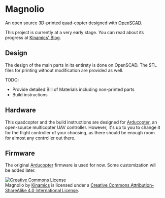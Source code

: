 Magnolio
========

An open source 3D-printed quad-copter designed with <a href="http://www.openscad.org/">OpenSCAD</a>.

This project is currently at a very early stage. You can read about its progress at <a href="http://make.kinamics.com">Kinamics' Blog</a>.

<h2>Design</h2>
The design of the main parts in its entirety is done on OpenSCAD. The STL files for printing without modification are provided as well.

TODO:
<ul>
  <li>Provide detailed Bill of Materials including non-printed parts</li>
  <li>Build instructions</li>
</ul>

<h2>Hardware</h2>

This quadcopter and the build instructions are designed for <a href="http://copter.ardupilot.com/">Arducopter</a>, an open-source multicopter UAV controller. However, it's up to you to change it for the flight controller of your choosing, as there should be enough room for almost any controller out there.

<h2>Firmware</h2>
The original <a href="http://copter.ardupilot.com/">Arducopter</a> firmware is used for now. Some customization will be added later.


<a rel="license" href="http://creativecommons.org/licenses/by-sa/4.0/"><img alt="Creative Commons License" style="border-width:0" src="https://i.creativecommons.org/l/by-sa/4.0/88x31.png" /></a><br /><span xmlns:dct="http://purl.org/dc/terms/" property="dct:title">Magnolio</span> by <a xmlns:cc="http://creativecommons.org/ns#" href="http://make.kinamics.com" property="cc:attributionName" rel="cc:attributionURL">Kinamics</a> is licensed under a <a rel="license" href="http://creativecommons.org/licenses/by-sa/4.0/">Creative Commons Attribution-ShareAlike 4.0 International License</a>.
